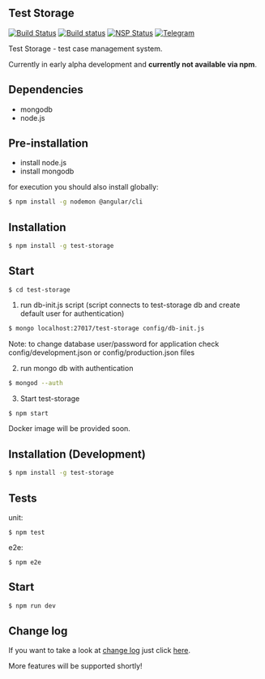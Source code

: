 ## Test Storage
[![Build Status](https://travis-ci.org/test-storage/test-storage.svg?branch=master)](https://travis-ci.org/test-storage/test-storage) [![Build status](https://ci.appveyor.com/api/projects/status/9g6k7px0r3hdbloi?svg=true)](https://ci.appveyor.com/project/test-storage/test-storage) [![NSP Status](https://nodesecurity.io/orgs/test-storage/projects/f8157ca4-b754-4a15-9b5f-14bde759d897/badge)](https://nodesecurity.io/orgs/test-storage/projects/f8157ca4-b754-4a15-9b5f-14bde759d897) [![Telegram](https://img.shields.io/badge/telegram-join%20chat-blue.svg?style=flat)](https://telegram.me/joinchat/Dz6MkggusIGwAUb4Qg1hwQ)

Test Storage - test case management system.

Currently in early alpha development and **currently not available via npm**.

## Dependencies
- mongodb
- node.js

## Pre-installation

* install node.js
* install mongodb

for execution you should also install globally:
```bash
$ npm install -g nodemon @angular/cli
```

## Installation

```bash
$ npm install -g test-storage
```

## Start
```
$ cd test-storage
```

1. run db-init.js script (script connects to test-storage db and create default user for authentication)

```bash
$ mongo localhost:27017/test-storage config/db-init.js
```

Note: to change database user/password for application check config/development.json or config/production.json files

2. run mongo db with authentication

```bash
$ mongod --auth
```

3. Start test-storage

```bash
$ npm start
```

Docker image will be provided soon.

## Installation (Development)

```bash
$ npm install -g test-storage
```

## Tests

unit:
```
$ npm test
```
e2e:
```
$ npm e2e
```

## Start

```bash
$ npm run dev
```

## Change log
If you want to take a look at [change log](https://github.com/pumano/test-storage/blob/master/CHANGELOG.md) just click [here](https://github.com/pumano/test-storage/blob/master/CHANGELOG.md).

More features will be supported shortly!

